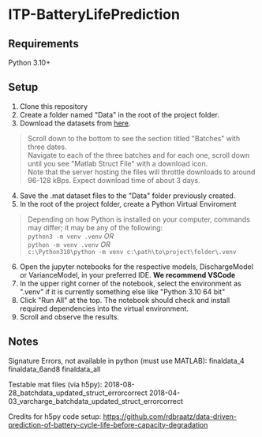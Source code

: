 # ITP-BatteryLifePrediction

## Requirements
Python 3.10+
## Setup
1. Clone this repository
2. Create a folder named "Data" in the root of the project folder.
3. Download the datasets from [here](https://data.matr.io/1/projects/5c48dd2bc625d700019f3204).
> Scroll down to the bottom to see the section titled "Batches" with three dates.  
> Navigate to each of the three batches and for each one, scroll down until you see "Matlab Struct File" with a download icon.  
> Note that the server hosting the files will throttle downloads to around 96-128 kBps. Expect download time of about 3 days.
4. Save the .mat dataset files to the "Data" folder previously created.
5. In the root of the project folder, create a Python Virtual Enviroment
> Depending on how Python is installed on your computer, commands may differ; it may be any of the following:  
> `python3 -m venv .venv` *OR*  
> `python -m venv .venv` *OR*  
> `c:\Python310\python -m venv c:\path\to\project\folder\.venv`  
6. Open the jupyter notebooks for the respective models, DischargeModel or VarianceModel, in your preferred IDE. **We recommend VSCode**
7. In the upper right corner of the notebook, select the environment as ".venv" if it is currently something else like "Python 3.10 64 bit"
8. Click "Run All" at the top. The notebook should check and install required dependencies into the virtual environment.
9. Scroll and observe the results.

## Notes
Signature Errors, not available in python (must use MATLAB):
finaldata_4
finaldata_6and8
finaldata_all

Testable mat files (via h5py):
2018-08-28_batchdata_updated_struct_errorcorrect
2018-04-03_varcharge_batchdata_updated_struct_errorcorrect

Credits for h5py code setup:
https://github.com/rdbraatz/data-driven-prediction-of-battery-cycle-life-before-capacity-degradation
